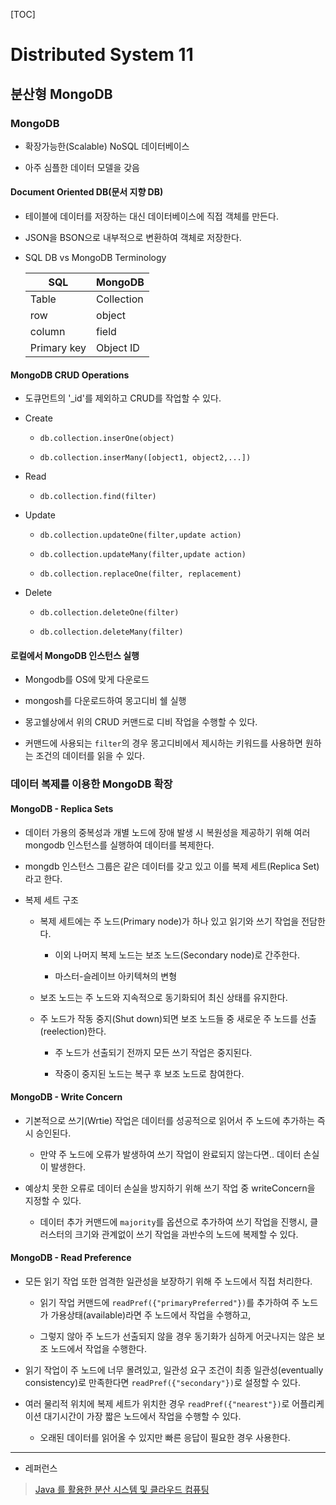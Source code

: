 [TOC]

# Distributed System 11

## 분산형 MongoDB

### MongoDB

- 확장가능한(Scalable) NoSQL 데이터베이스

- 아주 심플한 데이터 모델을 갖음

#### Document Oriented DB(문서 지향 DB)

- 테이블에 데이터를 저장하는 대신 데이터베이스에 직접 객체를 만든다.

- JSON을 BSON으로 내부적으로 변환하여 객체로 저장한다.

- SQL DB vs MongoDB Terminology
  
  | SQL         | MongoDB    |
  | ----------- | ---------- |
  | Table       | Collection |
  | row         | object     |
  | column      | field      |
  | Primary key | Object ID  |

#### MongoDB CRUD Operations

- 도큐먼트의 '\_id'를 제외하고 CRUD를 작업할 수 있다.

- Create
  
  - `db.collection.inserOne(object)`
  
  - `db.collection.inserMany([object1, object2,...])`

- Read
  
  - `db.collection.find(filter)`

- Update
  
  - `db.collection.updateOne(filter,update action)`
  
  - `db.collection.updateMany(filter,update action)`
  
  - `db.collection.replaceOne(filter, replacement)`

- Delete
  
  - `db.collection.deleteOne(filter)`
  
  - `db.collection.deleteMany(filter)`

#### 로컬에서 MongoDB 인스턴스 실행

- Mongodb를 OS에 맞게 다운로드

- mongosh를 다운로드하여 몽고디비 쉘 실행

- 몽고쉘상에서 위의 CRUD 커맨드로 디비 작업을 수행할 수 있다.

- 커맨드에 사용되는 `filter`의 경우 몽고디비에서 제시하는 키워드를 사용하면 원하는 조건의 데이터를 읽을 수 있다.

### 데이터 복제를 이용한 MongoDB 확장

#### MongoDB - Replica Sets

- 데이터 가용의 중복성과 개별 노드에 장애 발생 시 복원성을 제공하기 위해 여러 mongodb 인스턴스를 실행하여 데이터를 복제한다.

- mongdb 인스턴스 그룹은 같은 데이터를 갖고 있고 이를 복제 세트(Replica Set)라고 한다.

- 복제 세트 구조 
  
  - 복제 세트에는 주 노드(Primary node)가 하나 있고 읽기와 쓰기 작업을 전담한다.
    
    - 이외 나머지 복제 노드는 보조 노드(Secondary node)로 간주한다. 
    
    - 마스터-슬레이브 아키텍쳐의 변형
  
  - 보조 노드는 주 노드와 지속적으로 동기화되어 최신 상태를 유지한다.
  
  - 주 노드가 작동 중지(Shut down)되면 보조 노드들 중 새로운 주 노드를 선출(reelection)한다.
    
    - 주 노드가 선출되기 전까지 모든 쓰기 작업은 중지된다.
    
    - 작중이 중지된 노드는 복구 후 보조 노드로 참여한다.

#### MongoDB - Write Concern

- 기본적으로 쓰기(Wrtie) 작업은 데이터를 성공적으로 읽어서 주 노드에 추가하는 즉시 승인된다.
  
  - 만약 주 노드에 오류가 발생하여 쓰기 작업이 완료되지 않는다면.. 데이터 손실이 발생한다.

- 예상치 못한 오류로 데이터 손실을 방지하기 위해 쓰기 작업 중 writeConcern을 지정할 수 있다.
  
  - 데이터 추가 커맨드에 `majority`를 옵션으로 추가하여 쓰기 작업을 진행시, 클러스터의 크기와 관계없이 쓰기 작업을 과반수의 노드에 복제할 수 있다.

#### MongoDB - Read Preference

- 모든 읽기 작업 또한 엄격한 일관성을 보장하기 위해 주 노드에서 직접 처리한다.
  
  - 읽기 작업 커맨드에 `readPref({"primaryPreferred"})`를 추가하여 주 노드가 가용상태(available)라면 주 노드에서 작업을 수행하고, 
  
  - 그렇지 않아 주 노드가 선출되지 않을 경우 동기화가 심하게 어긋나지는 않은 보조 노드에서 작업을 수행한다.

- 읽기 작업이 주 노드에 너무 몰려있고, 일관성 요구 조건이 최종 일관성(eventually consistency)로 만족한다면 `readPref({"secondary"})`로 설정할 수 있다.

- 여러 물리적 위치에 복제 세트가 위치한 경우 `readPref({"nearest"})`로 어플리케이션 대기시간이 가장 짧은 노드에서 작업을 수행할 수 있다. 
  
  - 오래된 데이터를 읽어올 수 있지만 빠른 응답이 필요한 경우 사용한다.

---

- 레퍼런스

> [Java 를 활용한 분산 시스템 및 클라우드 컴퓨팅](https://www.udemy.com/course/java-distributed-system/)
